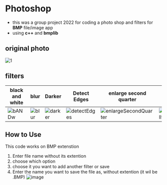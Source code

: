 # Photoshop

* this was a group project 2022 for coding a photo shop and filters for **BMP** file/image app
* using **c++** and **bmplib**

## original photo
![1](https://github.com/mariam2002212/bonus_photoshop/assets/101411860/dd53a646-05da-49bc-b77f-fb9dc42db8f3)
## filters
| black and white  | blur | Darker  | Detect Edges | enlarge second quarter | flip horizontally  | invert | mirror upper half | Rotate by 270 degree  | shrink to third |
| ------------- |-------------| ------------- |------------- |-------------| ------------- |------------- |-------------| ------------- |:-------------:|
| ![bANDw](https://github.com/mariam2002212/bonus_photoshop/assets/101411860/9f8d8172-4cc1-4dd2-8624-626365b85c39)| ![blur](https://github.com/mariam2002212/bonus_photoshop/assets/101411860/358045c8-1f90-4a8f-9e0a-8aef282b06eb)|![darker](https://github.com/mariam2002212/bonus_photoshop/assets/101411860/eb67ffb3-f1d3-4f3a-9173-39d947136b9c)|![detectEdges](https://github.com/mariam2002212/bonus_photoshop/assets/101411860/a3318529-066a-424a-a607-1b9df1de6189)|![enlargeSecondQuarter](https://github.com/mariam2002212/bonus_photoshop/assets/101411860/68a3c0fb-933e-46df-ba86-728112f74d11)|![flipHorizontally](https://github.com/mariam2002212/bonus_photoshop/assets/101411860/ad66564f-5a8d-40c7-8017-238a3c6379a9)|![invert](https://github.com/mariam2002212/bonus_photoshop/assets/101411860/d8d9ce85-b3de-4ba9-917f-c449a6b45fd9)|![mirrorUpperHalf](https://github.com/mariam2002212/bonus_photoshop/assets/101411860/f44cbb07-3550-4879-b50a-ee6d28c39869)|![rotateBy270](https://github.com/mariam2002212/bonus_photoshop/assets/101411860/61e4d879-ce45-46b3-98bf-a37bac8d5c06)|![shrinkToThird](https://github.com/mariam2002212/bonus_photoshop/assets/101411860/eda9f3b9-a1ac-4243-a12f-25b4d5f16324)|
## How to Use
This code works on BMP extenstion
1. Enter file name without its extention
2. choose which option
3. choose it you want to add another filter or save
4. Enter the name you want to save the file as, without extention (it wil be .BMP)
![image](https://github.com/mariam2002212/bonus_photoshop/assets/101411860/01067d04-49d1-4eb1-a00c-4b68c2746f8c)



